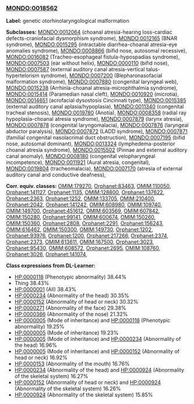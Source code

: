 
### [MONDO:0018562](http://purl.obolibrary.org/obo/MONDO_0018562)
**Label:** genetic otorhinolaryngological malformation

**Subclasses:** [MONDO:0012064](http://purl.obolibrary.org/obo/MONDO_0012064) (choanal atresia-hearing loss-cardiac defects-craniofacial dysmorphism syndrome), [MONDO:0012165](http://purl.obolibrary.org/obo/MONDO_0012165) (BNAR syndrome), [MONDO:0015295](http://purl.obolibrary.org/obo/MONDO_0015295) (intractable diarrhea-choanal atresia-eye anomalies syndrome), [MONDO:0008866](http://purl.obolibrary.org/obo/MONDO_0008866) (bifid nose, autosomal recessive), [MONDO:0016082](http://purl.obolibrary.org/obo/MONDO_0016082) (Tracheo-esophageal fistula-hypospadias syndrome), [MONDO:0007503](http://purl.obolibrary.org/obo/MONDO_0007503) (ear without helix), [MONDO:0000110](http://purl.obolibrary.org/obo/MONDO_0000110) (bifid nose), [MONDO:0007587](http://purl.obolibrary.org/obo/MONDO_0007587) (external auditory canal atresia-vertical talus-hypertelorism syndrome), [MONDO:0007200](http://purl.obolibrary.org/obo/MONDO_0007200) (Blepharonasofacial malformation syndrome), [MONDO:0007880](http://purl.obolibrary.org/obo/MONDO_0007880) (congenital laryngeal web), [MONDO:0015238](http://purl.obolibrary.org/obo/MONDO_0015238) (Arrhinia-choanal atresia-microphthalmia syndrome), [MONDO:0015414](http://purl.obolibrary.org/obo/MONDO_0015414) (Paramedian nasal cleft), [MONDO:0010920](http://purl.obolibrary.org/obo/MONDO_0010920) (microtia), [MONDO:0014651](http://purl.obolibrary.org/obo/MONDO_0014651) (acrofacial dysostosis Cincinnati type), [MONDO:0015385](http://purl.obolibrary.org/obo/MONDO_0015385) (external auditory canal aplasia/hypoplasia), [MONDO:0011340](http://purl.obolibrary.org/obo/MONDO_0011340) (congenital tracheal stenosis), [MONDO:0019780](http://purl.obolibrary.org/obo/MONDO_0019780) (Anotia), [MONDO:0008358](http://purl.obolibrary.org/obo/MONDO_0008358) (radial ray hypoplasia-choanal atresia syndrome), [MONDO:0007879](http://purl.obolibrary.org/obo/MONDO_0007879) (larynx atresia), [MONDO:0007878](http://purl.obolibrary.org/obo/MONDO_0007878) (congenital laryngomalacia), [MONDO:0007876](http://purl.obolibrary.org/obo/MONDO_0007876) (laryngeal abductor paralysis), [MONDO:0007872](http://purl.obolibrary.org/obo/MONDO_0007872) (LADD syndrome), [MONDO:0007871](http://purl.obolibrary.org/obo/MONDO_0007871) (familial congenital nasolacrimal duct obstruction), [MONDO:0007195](http://purl.obolibrary.org/obo/MONDO_0007195) (bifid nose, autosomal dominant), [MONDO:0013324](http://purl.obolibrary.org/obo/MONDO_0013324) (lymphedema-posterior choanal atresia syndrome), [MONDO:0015502](http://purl.obolibrary.org/obo/MONDO_0015502) (Pinnae and external auditory canal anomaly), [MONDO:0008180](http://purl.obolibrary.org/obo/MONDO_0008180) (congenital velopharyngeal incompetence), [MONDO:0011921](http://purl.obolibrary.org/obo/MONDO_0011921) (Aural atresia, congenital), [MONDO:0019804](http://purl.obolibrary.org/obo/MONDO_0019804) (tracheomalacia), [MONDO:0007170](http://purl.obolibrary.org/obo/MONDO_0007170) (atresia of external auditory canal and conductive deafness), 

**Corr. equiv. classes:** [OMIM:179270](http://purl.obolibrary.org/obo/OMIM_179270), [Orphanet:83463](http://www.orpha.net/ORDO/Orphanet_83463), [OMIM:110050](http://purl.obolibrary.org/obo/OMIM_110050), [Orphanet:141127](http://www.orpha.net/ORDO/Orphanet_141127), [Orphanet:1135](http://www.orpha.net/ORDO/Orphanet_1135), [OMIM:128800](http://purl.obolibrary.org/obo/OMIM_128800), [Orphanet:137622](http://www.orpha.net/ORDO/Orphanet_137622), [Orphanet:2363](http://www.orpha.net/ORDO/Orphanet_2363), [Orphanet:1252](http://www.orpha.net/ORDO/Orphanet_1252), [OMIM:133705](http://purl.obolibrary.org/obo/OMIM_133705), [OMIM:210400](http://purl.obolibrary.org/obo/OMIM_210400), [Orphanet:2042](http://www.orpha.net/ORDO/Orphanet_2042), [Orphanet:141242](http://www.orpha.net/ORDO/Orphanet_141242), [OMIM:608980](http://purl.obolibrary.org/obo/OMIM_608980), [OMIM:109740](http://purl.obolibrary.org/obo/OMIM_109740), [OMIM:149700](http://purl.obolibrary.org/obo/OMIM_149700), [Orphanet:451612](http://www.orpha.net/ORDO/Orphanet_451612), [OMIM:603569](http://purl.obolibrary.org/obo/OMIM_603569), [OMIM:607842](http://purl.obolibrary.org/obo/OMIM_607842), [OMIM:150280](http://purl.obolibrary.org/obo/OMIM_150280), [Orphanet:99141](http://www.orpha.net/ORDO/Orphanet_99141), [OMIM:600674](http://purl.obolibrary.org/obo/OMIM_600674), [OMIM:150260](http://purl.obolibrary.org/obo/OMIM_150260), [OMIM:150360](http://purl.obolibrary.org/obo/OMIM_150360), [Orphanet:2808](http://www.orpha.net/ORDO/Orphanet_2808), [Orphanet:2291](http://www.orpha.net/ORDO/Orphanet_2291), [Orphanet:156243](http://www.orpha.net/ORDO/Orphanet_156243), [OMIM:616462](http://purl.obolibrary.org/obo/OMIM_616462), [OMIM:150300](http://purl.obolibrary.org/obo/OMIM_150300), [OMIM:149730](http://purl.obolibrary.org/obo/OMIM_149730), [Orphanet:1202](http://www.orpha.net/ORDO/Orphanet_1202), [Orphanet:93976](http://www.orpha.net/ORDO/Orphanet_93976), [Orphanet:1200](http://www.orpha.net/ORDO/Orphanet_1200), [Orphanet:217266](http://www.orpha.net/ORDO/Orphanet_217266), [Orphanet:2374](http://www.orpha.net/ORDO/Orphanet_2374), [Orphanet:2373](http://www.orpha.net/ORDO/Orphanet_2373), [OMIM:613611](http://purl.obolibrary.org/obo/OMIM_613611), [OMIM:167500](http://purl.obolibrary.org/obo/OMIM_167500), [Orphanet:3023](http://www.orpha.net/ORDO/Orphanet_3023), [Orphanet:95430](http://www.orpha.net/ORDO/Orphanet_95430), [OMIM:608572](http://purl.obolibrary.org/obo/OMIM_608572), [Orphanet:2695](http://www.orpha.net/ORDO/Orphanet_2695), [OMIM:108760](http://purl.obolibrary.org/obo/OMIM_108760), [Orphanet:3026](http://www.orpha.net/ORDO/Orphanet_3026), [Orphanet:141074](http://www.orpha.net/ORDO/Orphanet_141074), 

**Class expressions from DL-Learner:**

- [HP:0000118](http://purl.obolibrary.org/obo/HP_0000118) (Phenotypic abnormality) 38.44%
- Thing 38.43%
- [HP:0000001](http://purl.obolibrary.org/obo/HP_0000001) (All) 38.43%
- [HP:0000234](http://purl.obolibrary.org/obo/HP_0000234) (Abnormality of the head) 30.35%
- [HP:0000152](http://purl.obolibrary.org/obo/HP_0000152) (Abnormality of head or neck) 30.32%
- [HP:0000271](http://purl.obolibrary.org/obo/HP_0000271) (Abnormality of the face) 29.38%
- [HP:0000366](http://purl.obolibrary.org/obo/HP_0000366) (Abnormality of the nose) 21.32%
- [HP:0000005](http://purl.obolibrary.org/obo/HP_0000005) (Mode of inheritance) and [HP:0000118](http://purl.obolibrary.org/obo/HP_0000118) (Phenotypic abnormality) 19.25%
- [HP:0000005](http://purl.obolibrary.org/obo/HP_0000005) (Mode of inheritance) 19.23%
- [HP:0000005](http://purl.obolibrary.org/obo/HP_0000005) (Mode of inheritance) and [HP:0000234](http://purl.obolibrary.org/obo/HP_0000234) (Abnormality of the head) 16.96%
- [HP:0000005](http://purl.obolibrary.org/obo/HP_0000005) (Mode of inheritance) and [HP:0000152](http://purl.obolibrary.org/obo/HP_0000152) (Abnormality of head or neck) 16.92%
- [HP:0000153](http://purl.obolibrary.org/obo/HP_0000153) (Abnormality of the mouth) 16.76%
- [HP:0000234](http://purl.obolibrary.org/obo/HP_0000234) (Abnormality of the head) and [HP:0000924](http://purl.obolibrary.org/obo/HP_0000924) (Abnormality of the skeletal system) 16.27%
- [HP:0000152](http://purl.obolibrary.org/obo/HP_0000152) (Abnormality of head or neck) and [HP:0000924](http://purl.obolibrary.org/obo/HP_0000924) (Abnormality of the skeletal system) 16.26%
- [HP:0000924](http://purl.obolibrary.org/obo/HP_0000924) (Abnormality of the skeletal system) 15.85%


